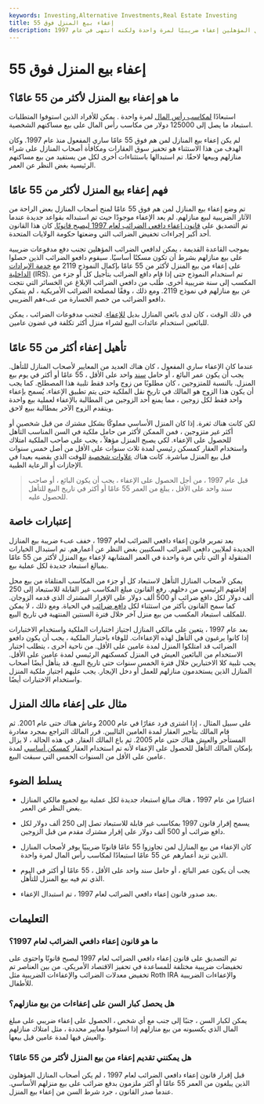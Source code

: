 ```yaml
---
keywords: Investing,Alternative Investments,Real Estate Investing
title: إعفاء بيع المنزل فوق 55
description: تعرف على المزيد حول إعفاء بيع المنازل الذين تزيد أعمارهم عن 55 عامًا ، والذي قدم لأصحاب المنازل المؤهلين إعفاء ضريبيًا لمرة واحدة ولكنه انتهى في عام 1997.
---
```


# إعفاء بيع المنزل فوق 55
## ما هو إعفاء بيع المنزل لأكثر من 55 عامًا؟

استبعادًا [لمكاسب رأس المال](/capitalgain) لمرة واحدة . يمكن للأفراد الذين استوفوا المتطلبات استبعاد ما يصل إلى 125000 دولار من مكاسب رأس المال على بيع مساكنهم الشخصية.

لم يكن إعفاء بيع المنازل لمن هم فوق 55 عامًا ساري المفعول منذ عام 1997. وكان الهدف من هذا الاستثناء هو تحفيز سوق العقارات ومكافأة أصحاب المنازل على شراء منازلهم وبيعها لاحقًا. تم استبدالها باستثناءات أخرى لكل من يستفيد من بيع مساكنهم الرئيسية بغض النظر عن العمر.

## فهم إعفاء بيع المنزل لأكثر من 55 عامًا

تم وضع إعفاء بيع المنازل لمن هم فوق 55 عامًا لمنح أصحاب المنازل بعض الراحة من الآثار الضريبية لبيع منازلهم. لم يعد الإعفاء موجودًا حيث تم استبداله بقواعد جديدة عندما تم التصديق على [قانون إعفاء دافعي الضرائب لعام 1997 ليصبح قانونًا.](/taxpayer-relief-act-of-1997) كان هذا القانون أحد أكبر إجراءات تخفيض الضرائب التي وضعتها حكومة الولايات المتحدة.

بموجب القاعدة القديمة ، يمكن لدافعي الضرائب المؤهلين تجنب دفع مدفوعات ضريبية على بيع منازلهم بشرط أن تكون مسكنًا أساسيًا. سيقوم دافعو الضرائب الذين حصلوا على إعفاء من بيع المنزل لأكثر من 55 عامًا بإكمال النموذج 2119 مع [خدمة الإيرادات الداخلية](/irs) (IRS). تم استخدام النموذج حتى إذا قام دافع الضرائب بتأجيل كل أو جزء من المكسب إلى سنة ضريبية أخرى. طُلب من دافعي الضرائب الإبلاغ عن الخسائر التي نتجت عن بيع منازلهم في نموذج 2119. ومع ذلك ، وفقًا لمصلحة الضرائب الأمريكية ، لم يتمكن دافعو الضرائب من خصم الخسارة من عبءهم الضريبي.

في ذلك الوقت ، كان لدى بائعي المنازل بديل [للإعفاء](/exemption). لتجنب مدفوعات الضرائب ، يمكن للبائعين استخدام عائدات البيع لشراء منزل أكثر تكلفة في غضون عامين.

## تأهيل إعفاء أكثر من 55 عامًا

عندما كان الإعفاء ساري المفعول ، كان هناك العديد من المعايير لأصحاب المنازل للتأهل. يجب أن يكون عمر البائع ، أو حامل [سند](/title) واحد على الأقل ، 55 عامًا أو أكثر في يوم بيع المنزل. بالنسبة للمتزوجين ، كان مطلوبًا من زوج واحد فقط تلبية هذا المصطلح. كما يجب أن يكون هذا الزوج هو المالك في تاريخ نقل الملكية حتى يتم تطبيق الإعفاء. يُسمح بإعفاء واحد فقط لكل زوجين ، مما يمنع أحد الزوجين من المطالبة بالإعفاء لعملية بيع واحدة ويتقدم الزوج الآخر بمطالبة ببيع لاحق.

لكن كانت هناك ثغرة. إذا كان المنزل الأساسي مملوكًا بشكل مشترك من قبل شخصين أو أكثر غير متزوجين ، فمن الممكن لأكثر من حامل ملكية في السن المناسب التأهل للحصول على الإعفاء. لكي يصبح المنزل مؤهلاً ، يجب على صاحب الملكية امتلاك واستخدام العقار كمسكن رئيسي لمدة ثلاث سنوات على الأقل من أصل خمس سنوات قبل بيع المنزل مباشرة. كانت هناك [علاوات شخصية](/additional-personal-allowance) للوقت الذي يقضيه بعيدا في الإجازات أو الرعاية الطبية.

> قبل عام 1997 ، من أجل الحصول على الإعفاء ، يجب أن يكون البائع ، أو صاحب سند واحد على الأقل ، يبلغ من العمر 55 عامًا أو أكثر في تاريخ البيع للتأهل للحصول عليه.

>

## إعتبارات خاصة

بعد تمرير قانون إعفاء دافعي الضرائب لعام 1997 ، خفف عبء ضريبة بيع المنازل الجديدة لملايين دافعي الضرائب السكنيين بغض النظر عن أعمارهم. تم استبدال الخيارات المنقولة أو التي تأتي مرة واحدة في العمر المشابهة لإعفاء بيع المنزل لأكثر من 55 عامًا بمبالغ استبعاد جديدة لكل عملية بيع.

يمكن لأصحاب المنازل التأهل لاستبعاد كل أو جزء من المكاسب المتلقاة من بيع محل إقامتهم الرئيسي من دخلهم. رفع القانون مبلغ المكاسب غير القابلة للاستبعاد إلى 250 ألف دولار لكل دافع ضرائب أو 500 ألف دولار على الإقرار المشترك الذي قدمه الزوجان. كما سمح القانون بأكثر من استثناء لكل [دافع ضرائب](/taxpayer) في الحياة. ومع ذلك ، لا يمكن للمكلف استبعاد المكسب من بيع منزل آخر خلال فترة السنتين المنتهية في تاريخ البيع.

بعد عام 1997 ، يتعين على مالكي المنازل اجتياز اختبارات الملكية واستخدام الاختبارات إذا كانوا يرغبون في التأهل لهذه الإعفاءات. للوفاء باختبار الملكية ، يجب أن يكون دافعو الضرائب قد امتلكوا المنزل لمدة عامين على الأقل. من ناحية أخرى ، يتطلب اختبار الاستخدام من البائعين العيش في المنزل كمسكنهم الرئيسي لمدة عامين على الأقل. يجب تلبية كلا الاختبارين خلال فترة الخمس سنوات حتى تاريخ البيع. قد يتأهل أيضًا أصحاب المنازل الذين يستخدمون منازلهم للعمل أو دخل الإيجار. يجب عليهم اجتياز ملكية المنزل واستخدام الاختبارات أيضًا.

## مثال على إعفاء مالك المنزل

على سبيل المثال ، إذا اشترى فرد عقارًا في عام 2000 وعاش هناك حتى عام 2001. ثم قام المالك بتأجير العقار لمدة العامين التاليين. قرر المالك التراجع بمجرد مغادرة المستأجر والعيش هناك حتى عام 2005. ثم باع المالك العقار. في هذه الحالة ، لا يزال بإمكان المالك التأهل للحصول على الإعفاء لأنه تم استخدام العقار [كمسكن أساسي](/principalresidence) لمدة عامين على الأقل من السنوات الخمس التي سبقت البيع.

## يسلط الضوء

- اعتبارًا من عام 1997 ، هناك مبالغ استبعاد جديدة لكل عملية بيع لجميع مالكي المنازل بغض النظر عن العمر.

- يسمح إقرار قانون 1997 بمكاسب غير قابلة للاستبعاد تصل إلى 250 ألف دولار لكل دافع ضرائب أو 500 ألف دولار على إقرار مشترك مقدم من قبل الزوجين.

- كان الإعفاء من بيع المنازل لمن تجاوزوا 55 عامًا قانونًا ضريبيًا يوفر لأصحاب المنازل الذين تزيد أعمارهم عن 55 عامًا استبعادًا لمكاسب رأس المال لمرة واحدة.

- يجب أن يكون عمر البائع ، أو حامل سند واحد على الأقل ، 55 عامًا أو أكثر في اليوم الذي تم فيه بيع المنزل للتأهل.

- بعد صدور قانون إعفاء دافعي الضرائب لعام 1997 ، تم استبدال الإعفاء.

## التعليمات

### ما هو قانون إعفاء دافعي الضرائب لعام 1997؟

تم التصديق على قانون إعفاء دافعي الضرائب لعام 1997 ليصبح قانونًا واحتوى على تخفيضات ضريبية مختلفة للمساعدة في تحفيز الاقتصاد الأمريكي. من بين العناصر تم تخفيض معدلات الضرائب والإعفاءات الضريبية مثل Roth IRA والإعفاءات الضريبية للأطفال.

### هل يحصل كبار السن على إعفاءات من بيع منازلهم؟

يمكن لكبار السن ، جنبًا إلى جنب مع أي شخص ، الحصول على إعفاء ضريبي على مبلغ المال الذي يكسبونه من بيع منازلهم إذا استوفوا معايير محددة ، مثل امتلاك منازلهم والعيش فيها لمدة عامين قبل بيعها.

### هل يمكنني تقديم إعفاء من بيع المنزل لأكثر من 55 عامًا؟

قبل إقرار قانون إعفاء دافعي الضرائب لعام 1997 ، لم يكن أصحاب المنازل المؤهلون الذين يبلغون من العمر 55 عامًا أو أكثر ملزمون بدفع ضرائب على بيع منزلهم الأساسي. عندما صدر القانون ، جرد شرط السن من إعفاء بيع المنزل.

